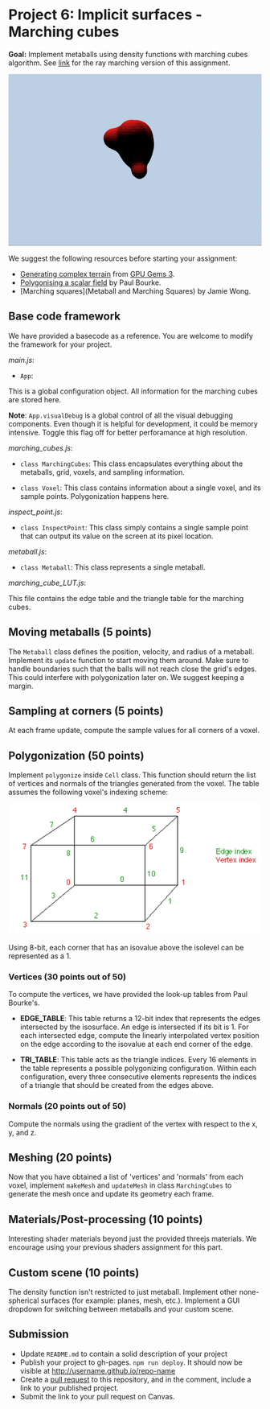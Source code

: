 # Project 6: Implicit surfaces - Marching cubes

**Goal:** Implement metaballs using density functions with marching cubes algorithm. See [link]() for the ray marching version of this assignment.

![](ref_metaballs.gif)

We suggest the following resources before starting your assignment:

- [Generating complex terrain](https://developer.nvidia.com/gpugems/GPUGems3/gpugems3_ch01.html) from [GPU Gems 3](https://developer.nvidia.com/gpugems/GPUGems3/gpugems3_pref01.html).
- [Polygonising a scalar field](http://paulbourke.net/geometry/polygonise/) by Paul Bourke.
- [Marching squares](Metaball and Marching Squares) by Jamie Wong.

## Base code framework

We have provided a basecode as a reference. You are welcome to modify the framework for your project.

_main.js_:

  - `App`:

This is a global configuration object. All information for the marching cubes are stored here. 

**Note**: `App.visualDebug` is a global control of all the visual debugging components. Even though it is helpful for development, it could be memory intensive. Toggle this flag off for better perforamance at high resolution.

_marching_cubes.js_:

  - `class MarchingCubes`:
    This class encapsulates everything about the metaballs, grid, voxels, and sampling information.

  - `class Voxel`:
    This class contains information about a single voxel, and its sample points. Polygonization happens here.

_inspect_point.js_:

  - `class InspectPoint`:
    This class simply contains a single sample point that can output its value on the screen at its pixel location.

_metaball.js_:

  - `class Metaball`:
    This class represents a single metaball.

_marching_cube_LUT.js_:

This file contains the edge table and the triangle table for the marching cubes.


## Moving metaballs (5 points)

The `Metaball` class defines the position, velocity, and radius of a metaball. Implement its `update` function to start moving them around. Make sure to handle boundaries such that the balls will not reach close the grid's edges. This could interfere with polygonization later on. We suggest keeping a margin.

## Sampling at corners (5 points)
At each frame update, compute the sample values for all corners of a voxel.

## Polygonization (50 points)
Implement `polygonize` inside `Cell` class. This function should return the list of vertices and normals of the triangles generated from the voxel. The table assumes the following voxel's indexing scheme:

![](./ref_voxel_indexing.png)

Using 8-bit, each corner that has an isovalue above the isolevel can be represented as a 1. 

### Vertices (30 points out of 50)

To compute the vertices, we have provided the look-up tables from Paul Bourke's.

- **EDGE_TABLE**: This table returns a 12-bit index that represents the edges intersected by the isosurface. An edge is intersected if its bit is 1. For each intersected edge, compute the linearly interpolated vertex position on the edge according to the isovalue at each end corner of the edge.

- **TRI_TABLE**: This table acts as the triangle indices. Every 16 elements in the table represents a possible polygonizing configuration. Within each configuration, every three consecutive elements represents the indices of a triangle that should be created from the edges above. 

### Normals (20 points out of 50)

Compute the normals using the gradient of the vertex with respect to the x, y, and z.

## Meshing (20 points)

Now that you have obtained a list of 'vertices' and 'normals' from each voxel, implement `makeMesh` and `updateMesh` in class `MarchingCubes` to generate the mesh once and update its geometry each frame.

## Materials/Post-processing (10 points)

Interesting shader materials beyond just the provided threejs materials. We encourage using your previous shaders assignment for this part.

## Custom scene (10 points)

The density function isn't restricted to just metaball. Implement other none-spherical surfaces (for example: planes, mesh, etc.). Implement a GUI dropdown for switching between metaballs and your custom scene.

## Submission

- Update `README.md` to contain a solid description of your project
- Publish your project to gh-pages. `npm run deploy`. It should now be visible at http://username.github.io/repo-name
- Create a [pull request](https://help.github.com/articles/creating-a-pull-request/) to this repository, and in the comment, include a link to your published project.
- Submit the link to your pull request on Canvas.



